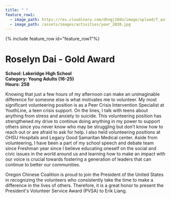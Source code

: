 ```yaml
---
title: " "
feature_row1:
  - image_path: https://res.cloudinary.com/dhngj18do/image/upload/f_auto,q_auto/v1/images/pvsa/2020_roselyn_dai
  - image_path: /assets/images/activities/year_2020.jpg
---
```


{% include feature_row id="feature_row1"%}

# Roselyn Dai - Gold Award

**School: Lakeridge High School**  
**Category: Young Adults (16-25)**  
**Hours: 258**  

Knowing that just a few hours of my afternoon can make an unimaginable difference for someone else is what motivates me to volunteer. My most significant volunteering position is as a Peer Crisis Intervention Specialist at YouthLine, a teen crisis support. On the lines, I talk with teens about anything from stress and anxiety to suicide. This volunteering position has strengthened my drive to continue doing anything in my power to support others since you never know who may be struggling but don’t know how to reach out or are afraid to ask for help. I also held volunteering positions at OHSU Hospitals and Legacy Good Samaritan Medical center. Aside from volunteering, I have been a part of my school speech and debate team since Freshman year since I believe educating oneself on the social and civic issues in the world around us and learning how to make an impact with our voice is crucial towards fostering a generation of leaders that can continue to better our communities.

Oregon Chinese Coalition is proud to join the President of the United States in recognizing the volunteers who consistently take the time to make a difference in the lives of others. Therefore, it is a great honor to present the President's Volunteer Service Award (PVSA) to Erik Liang.
